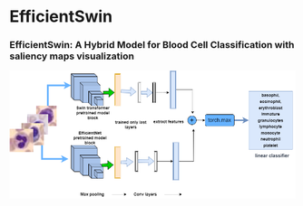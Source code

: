 # EfficientSwin
### **EfficientSwin: A Hybrid Model for Blood Cell Classification with saliency maps visualization**
![main figure](E_swin%20(1).png)
